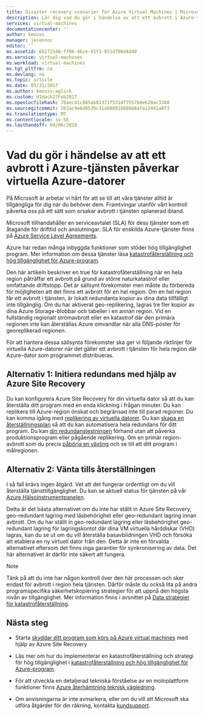 ```yaml
---
title: Disaster recovery scenarier för Azure Virtual Machines | Microsoft Docs
description: Lär dig vad du gör i händelse av att ett avbrott i Azure-tjänsten påverkar virtuella Azure-datorer.
services: virtual-machines
documentationcenter: ''
author: kmouss
manager: jeconnoc
editor: ''
ms.assetid: 65272148-ff06-4bce-91f1-851d706d4d40
ms.service: virtual-machines
ms.workload: virtual-machines
ms.tgt_pltfrm: na
ms.devlang: na
ms.topic: article
ms.date: 05/31/2017
ms.author: kmouss;aglick
ms.custom: H1Hack27Feb2017
ms.openlocfilehash: 70aec41c885ab81371f5318f7557b0e628ac3308
ms.sourcegitcommit: 5b2ac9e6d8539c11ab0891b686b8afa12441a8f3
ms.translationtype: MT
ms.contentlocale: sv-SE
ms.lasthandoff: 04/06/2018
---
```

# <a name="what-to-do-in-the-event-that-an-azure-service-disruption-impacts-azure-vms"></a>Vad du gör i händelse av att ett avbrott i Azure-tjänsten påverkar virtuella Azure-datorer
På Microsoft är arbetar vi hårt för att se till att våra tjänster alltid är tillgängliga för dig när du behöver dem. Framtvingar utanför vårt kontroll påverka oss på ett sätt som orsakar avbrott i tjänsten oplanerad ibland.

Microsoft tillhandahåller en serviceavtalet (SLA) för dess tjänster som ett åtagande för drifttid och anslutningar. SLA för enskilda Azure-tjänster finns på [Azure Service Level Agreements](https://azure.microsoft.com/support/legal/sla/).

Azure har redan många inbyggda funktioner som stöder hög tillgänglighet program. Mer information om dessa tjänster läsa [katastrofåterställning och hög tillgänglighet för Azure-program](../resiliency/resiliency-disaster-recovery-high-availability-azure-applications.md).

Den här artikeln beskriver en true för katastrofåterställning när en hela region påträffar ett avbrott på grund av större naturkatastrof eller omfattande driftstopp. Det är sällsynt förekomster men måste du förbereda för möjligheten att det finns ett avbrott för en hel region. Om en hel region får ett avbrott i tjänsten, är lokalt redundanta kopior av dina data tillfälligt inte tillgänglig. Om du har aktiverat geo-replikering, lagras tre fler kopior av dina Azure Storage-blobbar och tabeller i en annan region. Vid en fullständig regionalt strömavbrott eller en katastrof där den primära regionen inte kan återställas Azure omvandlar när alla DNS-poster för georeplikerad regionen.

För att hantera dessa sällsynta förekomster ska ger vi följande riktlinjer för virtuella Azure-datorer när det gäller ett avbrott i tjänsten för hela region där Azure-dator som programmet distribueras.

## <a name="option-1-initiate-a-failover-by-using-azure-site-recovery"></a>Alternativ 1: Initiera redundans med hjälp av Azure Site Recovery
Du kan konfigurera Azure Site Recovery för din virtuella dator så att du kan återställa ditt program med en enda klickning i frågan minuter. Du kan replikera till Azure-region önskat och begränsad inte till parad regioner. Du kan komma igång med [replikering av virtuella datorer](https://aka.ms/a2a-getting-started). Du kan [skapa en återställningsplan](../site-recovery/site-recovery-create-recovery-plans.md) så att du kan automatisera hela redundans för ditt program. Du kan [din redundanstestningen](../site-recovery/site-recovery-test-failover-to-azure.md) förhand utan att påverka produktionsprogram eller pågående replikering. Om en primär region-avbrott som du precis [påbörja en växling](../site-recovery/site-recovery-failover.md) och se till att ditt program i målregionen.


## <a name="option-2-wait-for-recovery"></a>Alternativ 2: Vänta tills återställningen
I så fall krävs ingen åtgärd. Vet att det fungerar ordentligt om du vill återställa tjänsttillgänglighet. Du kan se aktuell status för tjänsten på vår [Azure Hälsoinstrumentpanelen](https://azure.microsoft.com/status/).

Detta är det bästa alternativet om du inte har ställt in Azure Site Recovery, geo-redundant lagring med läsbehörighet eller geo-redundant lagring innan avbrott. Om du har ställt in geo-redundant lagring eller läsbehörighet geo-redundant lagring för lagringskontot där dina VM virtuella hårddiskar (VHD) lagras, kan du se ut om du vill återställa basavbildningen VHD och försöka att etablera en ny virtuell dator från den. Detta är inte en förvalda alternativet eftersom det finns inga garantier för synkronisering av data. Det här alternativet är därför inte säkert att fungera.


> [!NOTE]
> Tänk på att du inte har någon kontroll över den här processen och sker endast för avbrott i region hela tjänsten. Därför måste du också lita på andra programspecifika säkerhetskopiering strategier för att uppnå den högsta nivån av tillgänglighet. Mer information finns i avsnittet på [Data strategier för katastrofåterställning](https://docs.microsoft.com/azure/architecture/resiliency/disaster-recovery-azure-applications#data-strategies-for-disaster-recovery).
>
>

## <a name="next-steps"></a>Nästa steg

- Starta [skyddar ditt program som körs på Azure virtual machines](https://aka.ms/a2a-getting-started) med hjälp av Azure Site Recovery

- Läs mer om hur du implementerar en katastrofåterställning och strategi för hög tillgänglighet i [katastrofåterställning och hög tillgänglighet för Azure-program](../resiliency/resiliency-disaster-recovery-high-availability-azure-applications.md).

- För att utveckla en detaljerad tekniska förståelse av en molnplattform funktioner finns [Azure återhämtning teknisk vägledning](../resiliency/resiliency-technical-guidance.md).


- Om anvisningarna är inte avmarkera, eller om du vill att Microsoft ska utföra åtgärder för din räkning, kontakta [kundsupport](https://portal.azure.com/#blade/Microsoft_Azure_Support/HelpAndSupportBlade).

